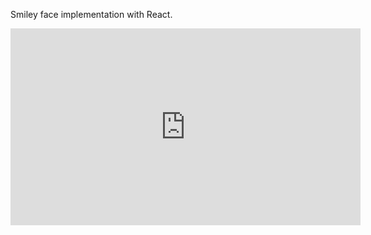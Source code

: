 Smiley face implementation with React.

<iframe width="560" height="315" src="https://www.youtube.com/embed/JMvnd1CIRNo" frameborder="0" allow="accelerometer; autoplay; encrypted-media; gyroscope; picture-in-picture" allowfullscreen></iframe>